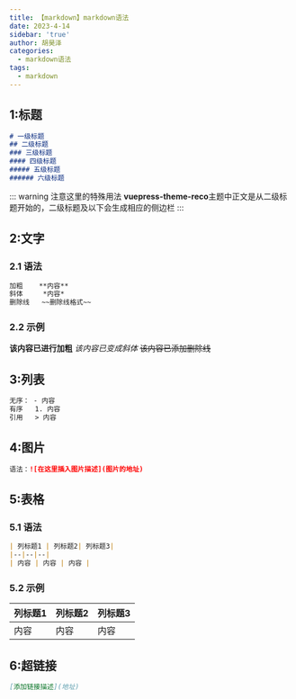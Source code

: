 ```yaml
---
title: 【markdown】markdown语法
date: 2023-4-14
sidebar: 'true'
author: 胡昊泽
categories:
  - markdown语法
tags:
  - markdown
---
```


## 1:标题
```markdown
# 一级标题
## 二级标题
### 三级标题
#### 四级标题
##### 五级标题
###### 六级标题
```
::: warning 注意这里的特殊用法
**vuepress-theme-reco**主题中正文是从二级标题开始的，二级标题及以下会生成相应的侧边栏
:::

## 2:文字
### 2.1 语法
```markdown
加粗    **内容**
斜体     *内容*
删除线   ~~删除线格式~~
```
### 2.2 示例
**该内容已进行加粗**
*该内容已变成斜体*
~~该内容已添加删除线~~

## 3:列表
```markdown
无序： - 内容
有序   1. 内容
引用   > 内容
```

## 4:图片
```markdown
语法：![在这里插入图片描述](图片的地址)
```

## 5:表格
### 5.1 语法
```markdown
| 列标题1 | 列标题2| 列标题3|
|--|--|--|
| 内容 | 内容 | 内容 |
```
### 5.2 示例
| 列标题1 | 列标题2| 列标题3|
|--|--|--|
| 内容 | 内容 | 内容 |

## 6:超链接
```markdown
[添加链接描述](地址)
```
